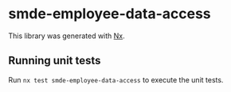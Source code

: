 # smde-employee-data-access

This library was generated with [Nx](https://nx.dev).

## Running unit tests

Run `nx test smde-employee-data-access` to execute the unit tests.

